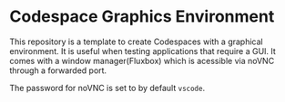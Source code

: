 # Codespace Graphics Environment
This repository is a template to create Codespaces with a graphical
environment. It is useful when testing applications that require a GUI. It
comes with a window manager(Fluxbox) which is acessible via noVNC through a
forwarded port.

The password for noVNC is set to by default `vscode`.
